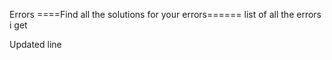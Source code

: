 Errors
====Find all the solutions for your errors======
list of all the errors i get











Updated line
